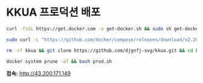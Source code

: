# KKUA 프로덕션 배포

```bash
curl -fsSL https://get.docker.com -o get-docker.sh && sudo sh get-docker.sh && sudo usermod -aG docker $USER && newgrp docker
```

```bash
sudo curl -L "https://github.com/docker/compose/releases/download/v2.20.0/docker-compose-$(uname -s)-$(uname -m)" -o /usr/local/bin/docker-compose && sudo chmod +x /usr/local/bin/docker-compose
```

```bash
rm -rf kkua && git clone https://github.com/djgnfj-svg/kkua.git && cd kkua && chmod +x *.sh
```

```bash
docker system prune -af && bash prod.sh
```

**접속:** http://43.200.171.149